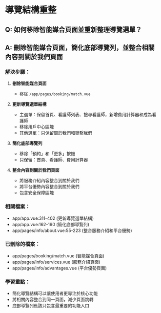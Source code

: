 # 導覽結構重整

## Q: 如何移除智能媒合頁面並重新整理導覽選單？

## A: 刪除智能媒合頁面，簡化底部導覽列，並整合相關內容到關於我們頁面

### 解決步驟：

1. **刪除智能媒合頁面**
   - 移除 `/app/pages/booking/match.vue`

2. **更新導覽選單結構**
   - 主選單：保留首頁、看護師列表、搜尋看護師，新增費用計算器和成為看護師
   - 移除用戶中心區塊
   - 其他選單：只保留關於我們和聯繫我們

3. **簡化底部導覽列**
   - 移除「預約」和「更多」按鈕
   - 只保留：首頁、看護師、費用計算器

4. **整合內容到關於我們頁面**
   - 將服務介紹內容整合到關於我們
   - 將平台優勢內容整合到關於我們
   - 包含安全保障區塊

### 相關檔案：

- app/app.vue:311-402 (更新導覽選單結構)
- app/app.vue:162-190 (簡化底部導覽列)
- app/pages/info/about.vue:55-223 (整合服務介紹和平台優勢)

### 已刪除的檔案：

- app/pages/booking/match.vue (智能媒合頁面)
- app/pages/info/services.vue (服務介紹頁面)
- app/pages/info/advantages.vue (平台優勢頁面)

### 學習重點：

- 簡化導覽結構可以讓使用者更專注於核心功能
- 將相關內容整合到同一頁面，減少頁面跳轉
- 底部導覽列應該只包含最重要的功能入口
